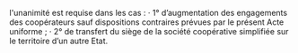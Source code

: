 l'unanimité est requise dans les cas :
· 1° d’augmentation des engagements des coopérateurs sauf dispositions contraires prévues
par le présent Acte uniforme ;
· 2° de transfert du siège de la société coopérative simplifiée sur le territoire d’un autre Etat.